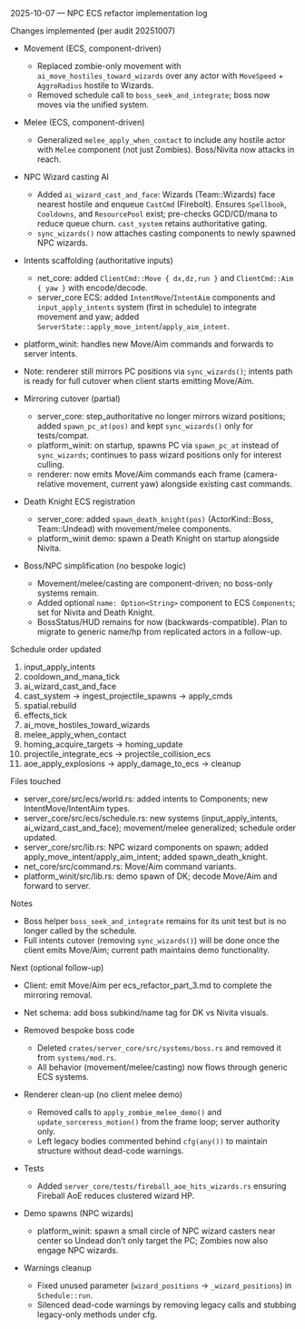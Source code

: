 2025-10-07 — NPC ECS refactor implementation log

Changes implemented (per audit 20251007)
- Movement (ECS, component-driven)
  - Replaced zombie-only movement with `ai_move_hostiles_toward_wizards` over any actor with `MoveSpeed` + `AggroRadius` hostile to Wizards.
  - Removed schedule call to `boss_seek_and_integrate`; boss now moves via the unified system.

- Melee (ECS, component-driven)
  - Generalized `melee_apply_when_contact` to include any hostile actor with `Melee` component (not just Zombies). Boss/Nivita now attacks in reach.

- NPC Wizard casting AI
  - Added `ai_wizard_cast_and_face`: Wizards (Team::Wizards) face nearest hostile and enqueue `CastCmd` (Firebolt). Ensures `Spellbook`, `Cooldowns`, and `ResourcePool` exist; pre-checks GCD/CD/mana to reduce queue churn. `cast_system` retains authoritative gating.
  - `sync_wizards()` now attaches casting components to newly spawned NPC wizards.

- Intents scaffolding (authoritative inputs)
  - net_core: added `ClientCmd::Move { dx,dz,run }` and `ClientCmd::Aim { yaw }` with encode/decode.
  - server_core ECS: added `IntentMove`/`IntentAim` components and `input_apply_intents` system (first in schedule) to integrate movement and yaw; added `ServerState::apply_move_intent`/`apply_aim_intent`.
- platform_winit: handles new Move/Aim commands and forwards to server intents.
- Note: renderer still mirrors PC positions via `sync_wizards()`; intents path is ready for full cutover when client starts emitting Move/Aim.

- Mirroring cutover (partial)
  - server_core: step_authoritative no longer mirrors wizard positions; added `spawn_pc_at(pos)` and kept `sync_wizards()` only for tests/compat.
  - platform_winit: on startup, spawns PC via `spawn_pc_at` instead of `sync_wizards`; continues to pass wizard positions only for interest culling.
  - renderer: now emits Move/Aim commands each frame (camera-relative movement, current yaw) alongside existing cast commands.

- Death Knight ECS registration
  - server_core: added `spawn_death_knight(pos)` (ActorKind::Boss, Team::Undead) with movement/melee components.
  - platform_winit demo: spawn a Death Knight on startup alongside Nivita.

- Boss/NPC simplification (no bespoke logic)
  - Movement/melee/casting are component-driven; no boss-only systems remain.
  - Added optional `name: Option<String>` component to ECS `Components`; set for Nivita and Death Knight.
  - BossStatus/HUD remains for now (backwards-compatible). Plan to migrate to generic name/hp from replicated actors in a follow-up.

Schedule order updated
1) input_apply_intents
2) cooldown_and_mana_tick
3) ai_wizard_cast_and_face
4) cast_system → ingest_projectile_spawns → apply_cmds
5) spatial.rebuild
6) effects_tick
7) ai_move_hostiles_toward_wizards
8) melee_apply_when_contact
9) homing_acquire_targets → homing_update
10) projectile_integrate_ecs → projectile_collision_ecs
11) aoe_apply_explosions → apply_damage_to_ecs → cleanup

Files touched
- server_core/src/ecs/world.rs: added intents to Components; new IntentMove/IntentAim types.
- server_core/src/ecs/schedule.rs: new systems (input_apply_intents, ai_wizard_cast_and_face); movement/melee generalized; schedule order updated.
- server_core/src/lib.rs: NPC wizard components on spawn; added apply_move_intent/apply_aim_intent; added spawn_death_knight.
- net_core/src/command.rs: Move/Aim command variants.
- platform_winit/src/lib.rs: demo spawn of DK; decode Move/Aim and forward to server.

Notes
- Boss helper `boss_seek_and_integrate` remains for its unit test but is no longer called by the schedule.
- Full intents cutover (removing `sync_wizards()`) will be done once the client emits Move/Aim; current path maintains demo functionality.

Next (optional follow-up)
- Client: emit Move/Aim per ecs_refactor_part_3.md to complete the mirroring removal.
- Net schema: add boss subkind/name tag for DK vs Nivita visuals.
- Removed bespoke boss code
  - Deleted `crates/server_core/src/systems/boss.rs` and removed it from `systems/mod.rs`.
  - All behavior (movement/melee/casting) now flows through generic ECS systems.

- Renderer clean-up (no client melee demo)
  - Removed calls to `apply_zombie_melee_demo()` and `update_sorceress_motion()` from the frame loop; server authority only.
  - Left legacy bodies commented behind `cfg(any())` to maintain structure without dead-code warnings.

- Tests
  - Added `server_core/tests/fireball_aoe_hits_wizards.rs` ensuring Fireball AoE reduces clustered wizard HP.

- Demo spawns (NPC wizards)
  - platform_winit: spawn a small circle of NPC wizard casters near center so Undead don’t only target the PC; Zombies now also engage NPC wizards.

- Warnings cleanup
  - Fixed unused parameter (`wizard_positions` → `_wizard_positions`) in `Schedule::run`.
  - Silenced dead-code warnings by removing legacy calls and stubbing legacy-only methods under cfg.
